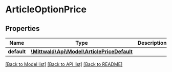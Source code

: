 # ArticleOptionPrice

## Properties
Name | Type | Description | Notes
------------ | ------------- | ------------- | -------------
**default** | [**\Mittwald\Api\Model\ArticlePriceDefault**](ArticlePriceDefault.md) |  | [optional] 

[[Back to Model list]](../../README.md#documentation-for-models) [[Back to API list]](../../README.md#documentation-for-api-endpoints) [[Back to README]](../../README.md)

